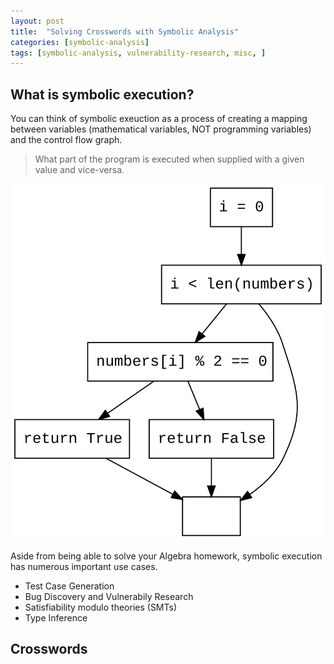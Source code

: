 ```yaml
---
layout: post
title:  "Solving Crosswords with Symbolic Analysis"
categories: [symbolic-analysis]
tags: [symbolic-analysis, vulnerability-research, misc, ]
---
```


## What is symbolic execution?
You can think of symbolic exeuction as a process of creating a mapping between variables (mathematical variables, NOT programming variables) and the control flow graph. 
> What part of the program is executed when supplied with a given value and vice-versa.

![Control Flow Graph](/images/cfg.svg)

Aside from being able to solve your Algebra homework, symbolic execution has numerous important use cases.
* Test Case Generation 
* Bug Discovery and Vulnerabily Research
* Satisfiability modulo theories (SMTs)
* Type Inference

## Crosswords
